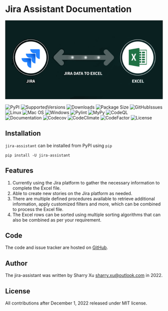 # Jira Assistant Documentation

![ProjectLogo](./img/logo.png)

![PyPI](https://img.shields.io/pypi/v/jira-assistant.svg?style=flat-square)
![SupportedVersions](https://img.shields.io/pypi/pyversions/jira-assistant)
![Downloads](https://img.shields.io/pepy/dt/jira-assistant)
![Package Size](https://img.shields.io/github/repo-size/jira-assistant/jira-assistant)
![GitHubIssues](https://img.shields.io/github/issues/jira-assistant/jira-assistant)
![Linux](https://github.com/jira-assistant/jira-assistant/actions/workflows/python-3-linux-test.yml/badge.svg)
![Mac OS](https://github.com/jira-assistant/jira-assistant/actions/workflows/python-3-macos-test.yml/badge.svg)
![Windows](https://github.com/jira-assistant/jira-assistant/actions/workflows/python-3-windows-test.yml/badge.svg)
![Pylint](https://github.com/jira-assistant/jira-assistant/actions/workflows/pylint.yml/badge.svg)
![MyPy](https://github.com/jira-assistant/jira-assistant/actions/workflows/mypy.yml/badge.svg)
![CodeQL](https://github.com/jira-assistant/jira-assistant/workflows/CodeQL/badge.svg)
![Documentation](https://readthedocs.org/projects/jira-assistant/badge/?version=latest)
![Codecov](https://codecov.io/gh/jira-assistant/jira-assistant/branch/main/graph/badge.svg?token=CRNM1vEsGf)
![CodeClimate](https://api.codeclimate.com/v1/badges/571f5fe0a3e8fccbb3ff/maintainability)
![CodeFactor](https://www.codefactor.io/repository/github/jira-assistant/jira-assistant/badge)
![License](https://img.shields.io/github/license/jira-assistant/jira-assistant)

## Installation

`jira-assistant` can be installed from PyPI using `pip`

```shell
pip install -U jira-assistant
```

## Features

1. Currently using the Jira platform to gather the necessary information to complete the Excel file.
2. Able to create new stories on the Jira platform as needed.
3. There are multiple defined procedures available to retrieve additional information, apply customized filters and more, which can be combined to process the Excel file.
4. The Excel rows can be sorted using multiple sorting algorithms that can also be combined as per your requirement.

## Code

The code and issue tracker are hosted on [GitHub](https://github.com/jira-assistant/jira-assistant).

## Author

The jira-assistant was written by Sharry Xu <sharry.xu@outlook.com> in 2022.

## License

All contributions after December 1, 2022 released under MIT license.
